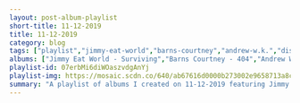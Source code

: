 ```yaml
---
layout: post-album-playlist
short-title: 11-12-2019
title: 11-12-2019
category: blog
tags: ["playlist","jimmy-eat-world","barns-courtney","andrew-w.k.","disheveled-cuss","tera-melos","tera-melos","tera-melos","tera-melos","tera-melos","tera-melos","tera-melos","tera-melos","pronoun","thom-yorke","solos"]
albums: ["Jimmy Eat World - Surviving","Barns Courtney - 404","Andrew W.K. - You're Not Alone","Disheveled Cuss - Wanna Be My Friend","Tera Melos - X'ed Out","Tera Melos - Drugs To The Dear Youth","Tera Melos - Trash Generator","Tera Melos - Untitled","Tera Melos - X'ed Out","Tera Melos - Untitled","Tera Melos - X'ed Out","Tera Melos - Treasures and Trolls","pronoun - There's no one new around you.","pronoun - i'll show you stronger","Thom Yorke - ANIMA","SoloS - Beast Of Both Worlds"]
playlist-id: 07erbMi6diWOaszvdgAnYj
playlist-img: https://mosaic.scdn.co/640/ab67616d0000b273002e9658713a8cf9fb067967ab67616d0000b2735baf92d8d1312f482e087d8eab67616d0000b27397a58d1392831b2bf7b72ec0ab67616d0000b273c43ac981c6d7d1db6e6d633a
summary: "A playlist of albums I created on 11-12-2019 featuring Jimmy Eat World, Barns Courtney, Andrew W.K., Disheveled Cuss, Tera Melos, Tera Melos, Tera Melos, Tera Melos, Tera Melos, Tera Melos, Tera Melos, Tera Melos, pronoun, pronoun, Thom Yorke, and SoloS."
---
```

